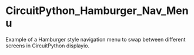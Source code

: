 # CircuitPython_Hamburger_Nav_Menu
Example of a Hamburger style navigation menu to swap between different screens in CircuitPython displayio.
